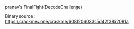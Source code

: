 pranav's FinalFight(DecodeChallenge)

Binary source : https://crackmes.one/crackme/6081206033c5d42f3852081a

